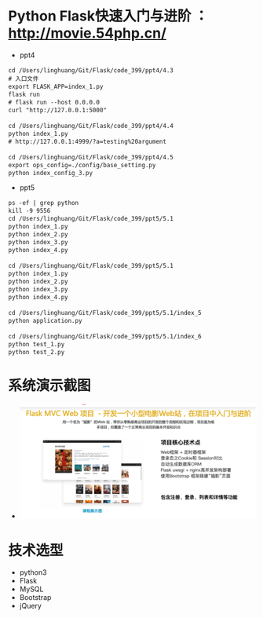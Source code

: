 Python Flask快速入门与进阶 ：http://movie.54php.cn/
===========================================

- ppt4
```
cd /Users/linghuang/Git/Flask/code_399/ppt4/4.3
# 入口文件
export FLASK_APP=index_1.py 
flask run
# flask run --host 0.0.0.0
curl "http://127.0.0.1:5000"

cd /Users/linghuang/Git/Flask/code_399/ppt4/4.4
python index_1.py
# http://127.0.0.1:4999/?a=testing%20argument

cd /Users/linghuang/Git/Flask/code_399/ppt4/4.5
export ops_config=./config/base_setting.py
python index_config_3.py
```

- ppt5
```
ps -ef | grep python
kill -9 9556
cd /Users/linghuang/Git/Flask/code_399/ppt5/5.1
python index_1.py
python index_2.py
python index_3.py
python index_4.py

cd /Users/linghuang/Git/Flask/code_399/ppt5/5.1
python index_1.py
python index_2.py
python index_3.py
python index_4.py

cd /Users/linghuang/Git/Flask/code_399/ppt5/5.1/index_5
python application.py

cd /Users/linghuang/Git/Flask/code_399/ppt5/5.1/index_6
python test_1.py
python test_2.py
```


系统演示截图
======
* ![系统演示](/img/intro.png)

技术选型
====
* python3
* Flask
* MySQL
* Bootstrap
* jQuery

